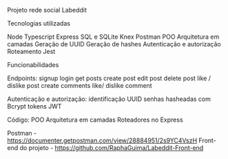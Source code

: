 Projeto rede social Labeddit

Tecnologias utilizadas

Node
Typescript
Express
SQL e SQLite
Knex
Postman
POO
Arquitetura em camadas
Geração de UUID
Geração de hashes
Autenticação e autorização
Roteamento
Jest

Funcionabilidades 

Endpoints:
signup
login
get posts
create post
edit post
delete post
like / dislike post
create comments
like/ dislike comment

Autenticação e autorização:
identificação UUID
senhas hasheadas com Bcrypt
tokens JWT

Código:
POO
Arquitetura em camadas
Roteadores no Express



Postman - https://documenter.getpostman.com/view/28884951/2s9YC4VszH
Front-end do projeto - https://github.com/RaphaGuima/Labeddit-Front-end
